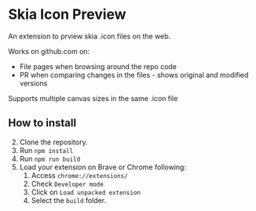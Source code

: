 # Skia Icon Preview

An extension to prview skia .icon files on the web.

Works on github.com on:
 - File pages when browsing around the repo code
 - PR when comparing changes in the files - shows original and modified versions

Supports multiple canvas sizes in the same .icon file

## How to install
2. Clone the repository.
4. Run `npm install`
7. Run `npm run build`
8. Load your extension on Brave or Chrome following:
    1. Access `chrome://extensions/`
    2. Check `Developer mode`
    3. Click on `Load unpacked extension`
    4. Select the `build` folder.
